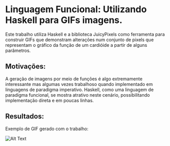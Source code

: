# Linguagem Funcional: Utilizando Haskell para GIFs imagens.
  Este trabalho utiliza Haskell e a biblioteca JuicyPixels como ferramenta para construir GIFs que demonstram alterações num conjunto de pixels que representam o gráfico da função de um cardióide a partir de alguns parâmetros. 

## Motivações: 
  A geração de imagens por meio de funções é algo extremamente interessante mas algumas vezes trabalhoso quando implementado em linguagens de paradigma imperativo. Haskell, como uma linguagem de paradigma funcional, se mostra atrativo neste cenário, possibilitando implementação direta e em poucas linhas.

## Resultados:
  Exemplo de GIF gerado com o trabalho: 
  
 
![Alt Text](https://media.giphy.com/media/vFKqnCdLPNOKc/giphy.gif)


